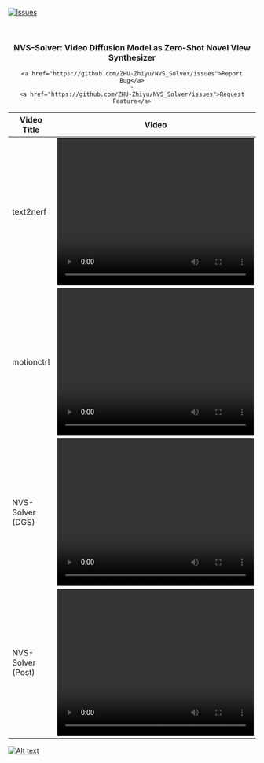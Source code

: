 <!-- Improved compatibility of back to top link: See: https://github.com/ZHU-Zhiyu/NVS_Solver/pull/73 -->
<a name="readme-top"></a>

[![Issues][issues-shield]][issues-url]
<!-- [![MIT License][license-shield]][license-url] -->
<!-- [![MyHomePage][linkedin-shield]][linkedin-url] -->

<!-- PROJECT LOGO -->
<br />
<div align="center">

  <h3 align="center">NVS-Solver: Video Diffusion Model as Zero-Shot Novel View Synthesizer</h3>
  <p align="center">
  
    <a href="https://github.com/ZHU-Zhiyu/NVS_Solver/issues">Report Bug</a>
    ·
    <a href="https://github.com/ZHU-Zhiyu/NVS_Solver/issues">Request Feature</a>
  </p>
</div>

| Video Title       | Video                                |
|-------------------|--------------------------------------|
| text2nerf | <video controls width="400" height="300" style="display:block; margin: 0 auto;"><source src="https://github.com/ZHU-Zhiyu/NVS_Solver/tree/main/Assests/Single/text2nerf/palace.mp4" type="video/mp4"></video> |
| motionctrl| <video controls width="400" height="300" style="display:block; margin: 0 auto;"><source src="https://github.com/ZHU-Zhiyu/NVS_Solver/tree/main/Assests/Single/motionctrl/palace.mp4" type="video/mp4"></video> |
| NVS-Solver (DGS)  | <video controls width="400" height="300" style="display:block; margin: 0 auto;"><source src="https://github.com/ZHU-Zhiyu/NVS_Solver/tree/main/Assests/Single/Ours_DGS/palace.mp4" type="video/mp4"></video> |
| NVS-Solver (Post) | <video controls width="400" height="300" style="display:block; margin: 0 auto;"><source src="https://github.com/ZHU-Zhiyu/NVS_Solver/tree/main/Assests/Single/Ours/palace.mp4" type="video/mp4"></video> |

[![Alt text](https://img.youtube.com/vi/KLnj7ch6big/0.jpg)](https://www.youtube.com/watch?v=KLnj7ch6big)

[contributors-shield]: https://img.shields.io/github/contributors/ZHU-Zhiyu/NVS_Solver.svg?style=for-the-badge
[contributors-url]: https://github.com/ZHU-Zhiyu/NVS_Solver/graphs/contributors
[forks-shield]: https://img.shields.io/github/forks/ZHU-Zhiyu/NVS_Solver.svg?style=for-the-badge
[forks-url]: https://github.com/ZHU-Zhiyu/NVS_Solver/network/members
[stars-shield]: https://img.shields.io/github/stars/ZHU-Zhiyu/NVS_Solver.svg?style=for-the-badge
[stars-url]: https://github.com/ZHU-Zhiyu/NVS_Solver/stargazers
[issues-shield]: https://img.shields.io/github/issues/ZHU-Zhiyu/NVS_Solver.svg?style=for-the-badge
[issues-url]: https://github.com/ZHU-Zhiyu/NVS_Solver/issues
[license-shield]: https://img.shields.io/github/license/ZHU-Zhiyu/NVS_Solver.svg?style=for-the-badge
[license-url]: https://github.com/ZHU-Zhiyu/NVS_Solver/blob/master/LICENSE.txt

